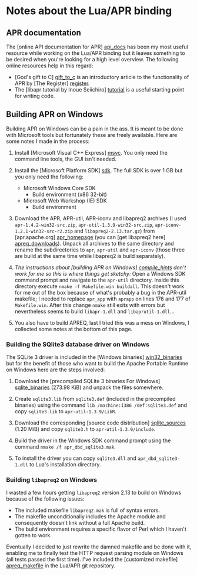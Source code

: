 # Notes about the Lua/APR binding

## APR documentation

The [online API documentation for APR] [api_docs] has been my most useful resource while working on the Lua/APR binding but it leaves something to be desired when you're looking for a high level overview. The following online resources help in this regard:

 * [God's gift to C] [gift_to_c] is an introductory article to the functionality of APR by [The Register] [register].
 * The [libapr tutorial by Inoue Seiichiro] [tutorial] is a useful starting point for writing code.

[api_docs]: http://apr.apache.org/docs/apr/trunk/modules.html
[gift_to_c]: http://www.theregister.co.uk/2006/04/27/gift_to_c/
[register]: http://www.theregister.co.uk/
[tutorial]: http://dev.ariel-networks.com/apr/apr-tutorial/html/apr-tutorial.html

## Building APR on Windows

Building APR on Windows can be a pain in the ass. It is meant to be done with Microsoft tools but fortunately these are freely available. Here are some notes I made in the process:

 1. Install [Microsoft Visual C++ Express] [msvc]. You only need the command line tools, the GUI isn't needed.

 2. Install the [Microsoft Platform SDK] [sdk]. The full SDK is over 1 GB but you only need the following:

    * Microsoft Windows Core SDK
      * Build environment (x86 32-bit)
    * Microsoft Web Workshop (IE) SDK
      * Build environment

 3. Download the APR, APR-util, APR-iconv and libapreq2 archives (I used `apr-1.4.2-win32-src.zip`, `apr-util-1.3.9-win32-src.zip`, `apr-iconv-1.2.1-win32-src-r2.zip` and `libapreq2-2.13.tar.gz`) from [apr.apache.org] [apr_homepage] (you can [get libapreq2 here] [apreq_downloads]). Unpack all archives to the same directory and rename the subdirectories to `apr`, `apr-util` and `apr-iconv` (those three are build at the same time while libapreq2 is build separately).

 4. *The instructions about [building APR on Windows] [compile_hints] don't work for me so this is where things get sketchy:* Open a Windows SDK command prompt and navigate to the `apr-util` directory. Inside this directory execute `nmake -f Makefile.win buildall`. This doesn't work for me out of the box because of what's probably a bug in the APR-util makefile; I needed to replace `apr_app` with `aprapp` on lines 176 and 177 of `Makefile.win`. After this change `nmake` still exits with errors but nevertheless seems to build `libapr-1.dll` and `libaprutil-1.dll`...

 5. You also have to build APREQ, last I tried this was a mess on Windows, I collected some notes at the bottom of this page.

[msvc]: http://www.microsoft.com/express/Downloads/#2010-Visual-CPP
[sdk]: http://en.wikipedia.org/wiki/Microsoft_Windows_SDK#Obtaining_the_SDK
[apr_homepage]: http://apr.apache.org/
[apreq_downloads]: http://www.apache.org/dist/httpd/libapreq/
[compile_hints]: http://apr.apache.org/compiling_win32.html

### Building the SQlite3 database driver on Windows

The SQLite 3 driver is included in the [Windows binaries] [win32_binaries] but for the benefit of those who want to build the Apache Portable Runtime on Windows here are the steps involved:

 1. Download the [precompiled SQLite 3 binaries For Windows] [sqlite_binaries] (273.98 KiB) and unpack the files somewhere.

 2. Create `sqlite3.lib` from `sqlite3.def` (included in the precompiled binaries) using the command `lib /machine:i386 /def:sqlite3.def` and copy `sqlite3.lib` to `apr-util-1.3.9/LibR`.

 3. Download the corresponding [source code distribution] [sqlite_sources] (1.20 MiB) and copy `sqlite3.h` to `apr-util-1.3.9/include`.

 4. Build the driver in the Windows SDK command prompt using the command `nmake /f apr_dbd_sqlite3.mak`.

 5. To install the driver you can copy `sqlite3.dll` and `apr_dbd_sqlite3-1.dll` to Lua's installation directory.

[win32_binaries]: http://peterodding.com/code/lua/apr/downloads/lua-apr-0.20-win32.zip
[sqlite_binaries]: http://www.sqlite.org/sqlite-dll-win32-x86-3070400.zip
[sqlite_sources]: http://www.sqlite.org/sqlite-preprocessed-3070400.zip

### Building `libapreq2` on Windows

I wasted a few hours getting `libapreq2` version 2.13 to build on Windows because of the following issues:

 * The included makefile `libapreq2.mak` is full of syntax errors.
 * The makefile unconditionally includes the Apache module and consequently doesn't link without a full Apache build.
 * The build environment requires a specific flavor of Perl which I haven't gotten to work.

Eventually I decided to just rewrite the damned makefile and be done with it, enabling me to finally test the HTTP request parsing module on Windows (all tests passed the first time). I've included the [customized makefile] [apreq_makefile] in the Lua/APR git repository.

[apreq_makefile]: https://github.com/xolox/lua-apr/blob/master/etc/libapreq2.mak
